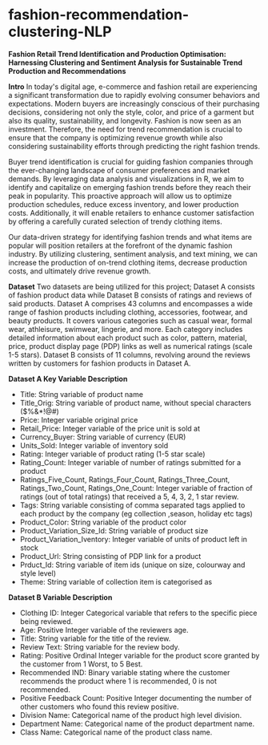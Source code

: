 # fashion-recommendation-clustering-NLP

**Fashion Retail Trend Identification and Production Optimisation: Harnessing Clustering and Sentiment Analysis for Sustainable Trend Production and Recommendations** 

**Intro** 
In today's digital age, e-commerce and fashion retail are experiencing a significant transformation due to rapidly evolving consumer behaviors and expectations. Modern buyers are increasingly conscious of their purchasing decisions, considering not only the style, color, and price of a garment but also its quality, sustainability, and longevity. Fashion is now seen as an investment. Therefore, the need for trend recommendation is crucial to ensure that the company is optimizing revenue growth while also considering sustainability efforts through predicting the right fashion trends.

Buyer trend identification is crucial for guiding fashion companies through the ever-changing landscape of consumer preferences and market demands. By leveraging data analysis and visualizations in R, we aim to identify and capitalize on emerging fashion trends before they reach their peak in popularity. This proactive approach will allow us to optimize production schedules, reduce excess inventory, and lower production costs. Additionally, it will enable retailers to enhance customer satisfaction by offering a carefully curated selection of trendy clothing items. 

Our data-driven strategy for identifying fashion trends and what items are popular will position retailers at the forefront of the dynamic fashion industry. By utilizing clustering, sentiment analysis, and text mining, we can increase the production of on-trend clothing items, decrease production costs, and ultimately drive revenue growth.

**Dataset** 
Two datasets are being utilized for this project; Dataset A consists of fashion product data while Dataset B consists of ratings and reviews of said products. Dataset A comprises 43 columns and encompasses a wide range of fashion products including clothing, accessories, footwear, and beauty products. It covers various categories such as casual wear, formal wear, athleisure, swimwear, lingerie, and more. 
Each category includes detailed information about each product such as color, pattern, material, price, product display page (PDP) links as well as numerical ratings (scale 1-5 stars). 
Dataset B consists of 11 columns, revolving around the reviews written by customers for fashion products in Dataset A. 

**Dataset A Key Variable Description** 
* Title: String variable of product name
* Title_Orig: String variable of product name, without special characters ($%&*!@#)
* Price: Integer variable original price
* Retail_Price: Integer variable of the price unit is sold at
* Currency_Buyer: String variable of currency (EUR)
* Units_Sold: Integer variable of inventory sold
* Rating: Integer variable of product rating (1-5 star scale)
* Rating_Count: Integer variable of number of ratings submitted for a product
* Ratings_Five_Count, Ratings_Four_Count, Ratings_Three_Count, Ratings_Two_Count, Ratings_One_Count: Integer variable of fraction of ratings (out of total ratings) that received a 5, 4, 3, 2, 1 star review.
* Tags: String variable consisting of comma separated tags applied to each product by the company (eg collection ,season, holiday etc tags)
* Product_Color: String variable of the product color
* Product_Variation_Size_Id: String variable of product size
* Product_Variation_Iventory: Integer variable of units of product left in stock
* Product_Url: String consisting of PDP link for a product
* Prduct_Id: String variable of item ids (unique on size, colourway and style level)
* Theme: String variable of collection item is categorised as

**Dataset B Variable Description**
* Clothing ID: Integer Categorical variable that refers to the specific piece being reviewed.
* Age: Positive Integer variable of the reviewers age.
* Title: String variable for the title of the review.
* Review Text: String variable for the review body.
* Rating: Positive Ordinal Integer variable for the product score granted by the customer from 1 Worst, to 5 Best.
* Recommended IND: Binary variable stating where the customer recommends the product where 1 is recommended, 0 is not recommended.
* Positive Feedback Count: Positive Integer documenting the number of other customers who found this review positive.
* Division Name: Categorical name of the product high level division.
* Department Name: Categorical name of the product department name.
* Class Name: Categorical name of the product class name.


